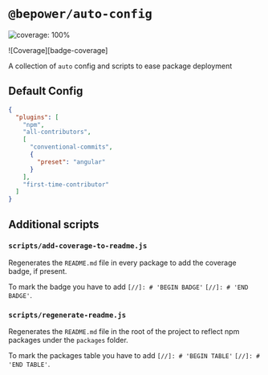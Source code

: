 # `@bepower/auto-config`

<!-- COVERAGE-BADGE:START - Do not remove or modify this section -->
![coverage: 100%](https://img.shields.io/badge/coverage-100%25-brightgreen.svg)
<!-- COVERAGE-BADGE:END -->

![Coverage][badge-coverage]

A collection of `auto` config and scripts to ease package deployment

## Default Config

```json
{
  "plugins": [
    "npm",
    "all-contributors",
    [
      "conventional-commits",
      {
        "preset": "angular"
      }
    ],
    "first-time-contributor"
  ]
}
```

## Additional scripts

### `scripts/add-coverage-to-readme.js`

Regenerates the `README.md` file in every package to add the coverage badge, if present.

To mark the badge you have to add `[//]: # 'BEGIN BADGE'` `[//]: # 'END BADGE'`.

### `scripts/regenerate-readme.js`

Regenerates the `README.md` file in the root of the project to reflect npm packages under the `packages` folder.

To mark the packages table you have to add `[//]: # 'BEGIN TABLE'` `[//]: # 'END TABLE'`.
